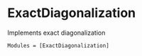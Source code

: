 # ExactDiagonalization

Implements exact diagonalization

```@autodocs
Modules = [ExactDiagonalization]
```